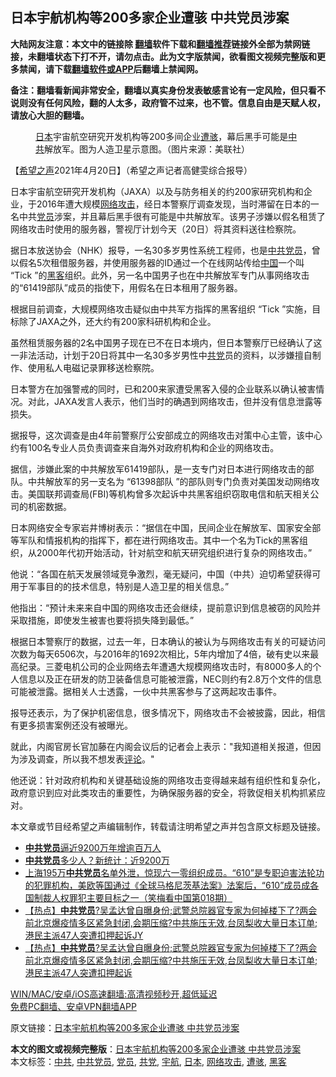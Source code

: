  <h2>日本宇航机构等200多家企业遭骇 中共党员涉案</h2> <p class="notice"><b>大陆网友注意：本文中的链接除 <a href="https://github.com/bannedbook/fanqiang" >翻墙</a>软件下载和<a href="https://github.com/killgcd/justmysocks/blob/master/README.md">翻墙推荐</a>链接外全部为禁网链接，未翻墙状态下打不开，请勿点击。此为文字版禁闻，欲看图文视频完整版和更多禁闻，请下载<a href="https://github.com/bannedbook/fanqiang">翻墙软件或APP</a>后翻墙上禁闻网。</p><p>备注：翻墙看新闻非常安全，翻墙以真实身份发表敏感言论有一定风险，但只看不说则没有任何风险，翻的人太多，政府管不过来，也不管。信息自由是天赋人权，请放心大胆的翻墙。</b></p>  <div class="entry"> <figure> <p><figcaption><a href="https://www.bannedbook.org/bnews/tag/%e6%97%a5%e6%9c%ac/" class="st_tag internal_tag" rel="tag" title="标签 日本 下的日志">日本</a>宇宙航空研究开发机构等200多间企业<a href="https://www.bannedbook.org/bnews/tag/%E9%81%AD%E9%AA%87/" class="st_tag internal_tag" rel="tag" title="标签 遭骇 下的日志">遭骇</a>，幕后黑手可能是<a href="https://www.bannedbook.org/bnews/tag/%e4%b8%ad%e5%85%b1/" class="st_tag internal_tag" rel="tag" title="标签 中共 下的日志">中共</a>解放军。图为人造卫星示意图。（图片来源：美联社）</figcaption></figure> <p>【<span class='wp_keywordlink_affiliate'><a href="https://www.soundofhope.org" title="希望之声" target="_blank">希望之声</a></span>2021年4月20日】（希望之声记者高健雯综合报导）</p> <p>日本宇宙航空研究开发机构（JAXA）以及与防务相关的约200家研究机构和企业，于2016年遭大规模<a href="https://www.bannedbook.org/bnews/tag/%E7%BD%91%E7%BB%9C%E6%94%BB%E5%87%BB/" class="st_tag internal_tag" rel="tag" title="标签 网络攻击 下的日志">网络攻击</a>，经日本警察厅调查发现，当时滞留在日本的一名中共<a href="https://www.bannedbook.org/bnews/tag/%E5%85%9A%E5%91%98/" class="st_tag internal_tag" rel="tag" title="标签 党员 下的日志">党员</a>涉案，并且幕后黑手很有可能是中共解放军。该男子涉嫌以假名租赁了网络攻击时使用的服务器，警视厅计划今天（20日）将其资料送往检察院。</p> <p>据日本放送协会（NHK）报导，一名30多岁男性系统工程师，也是<a href="https://www.bannedbook.org/bnews/tag/%E4%B8%AD%E5%85%B1%E5%85%9A%E5%91%98/" class="st_tag internal_tag" rel="tag" title="标签 中共党员 下的日志">中共党员</a>，曾以假名5次租借服务器，并使用服务器的ID通过一个在线网站传给<span class='wp_keywordlink_affiliate'><a href="https://www.bannedbook.org/" title="中国" target="_blank">中国</a></span>一个叫 “Tick ”的<a href="https://www.bannedbook.org/bnews/tag/%e9%bb%91%e5%ae%a2/" class="st_tag internal_tag" rel="tag" title="标签 黑客 下的日志">黑客</a>组织。此外，另一名中国男子也在中共解放军专门从事网络攻击的“61419部队”成员的指使下，用假名在日本租用了服务器。</p> <p>根据目前调查，大规模网络攻击疑似由中共军方指挥的黑客组织 “Tick ”实施，目标除了JAXA之外，还大约有200家科研机构和企业。</p>  <p>虽然租赁服务器的2名中国男子现在已不在日本境内，但日本警察厅已经确认了这一非法活动，计划于20日将其中一名30多岁男性中<a href="https://www.bannedbook.org/bnews/tag/%E5%85%B1%E5%85%9A/" class="st_tag internal_tag" rel="tag" title="标签 共党 下的日志">共党</a>员的资料，以涉嫌擅自制作、使用私人电磁记录罪移送检察院。</p> <p>日本警方在加强警戒的同时，已和200来家遭受黑客入侵的企业联系以确认被害情况。对此，JAXA发言人表示，他们当时的确遇到网络攻击，但并没有信息泄露等损失。</p> <p>据报导，这次调查是由4年前警察厅公安部成立的网络攻击对策中心主管，该中心约有100名专业人员负责调查来自海外对政府机构和企业的网络攻击。</p> <p>据信，涉嫌此案的中共解放军61419部队，是一支专门对日本进行网络攻击的部队。中共解放军的另一支名为 “61398部队 ”的部队则专门负责对美国发动网络攻击。美国联邦调查局(FBI)等机构曾多次起诉中共黑客组织窃取电信和航天相关公司的机密数据。</p>  <p>日本网络安全专家岩井博树表示：“据信在中国，民间企业在解放军、国家安全部等军队和情报机构的指挥下，都在进行网络攻击。其中一个名为Tick的黑客组织，从2000年代初开始活动，针对航空和航天研究组织进行复杂的网络攻击。”</p> <p>他说：“各国在航天发展领域竞争激烈，毫无疑问，中国（中共）迫切希望获得可用于军事目的的技术信息，特别是人造卫星的相关信息。”</p> <p>他指出：“预计未来来自中国的网络攻击还会继续，提前意识到信息被窃的风险并采取措施，即使发生被害也要将损失降到最低。”</p> <p>根据日本警察厅的数据，过去一年，日本确认的被认为与网络攻击有关的可疑访问次数为每天6506次，与2016年的1692次相比，5年内增加了4倍，破有史以来最高纪录。三菱电机公司的企业网络去年遭遇大规模网络攻击时，有8000多人的个人信息以及正在研发的防卫装备信息可能被泄露，NEC则约有2.8万个文件的信息可能被泄露。据相关人士透露，一伙中共黑客参与了这两起攻击事件。</p>  <p>报导还表示，为了保护机密信息，很多情况下，网络攻击不会被披露，因此，相信有更多损害案例还没有被曝光。</p> <p>就此，内阁官房长官加藤在内阁会议后的记者会上表示：&quot;我知道相关报道，但因为涉及调查，所以我不想发表<span class='wp_keywordlink_affiliate'><a href="https://www.bannedbook.org/bnews/comments/" title="新闻评论" target="_blank">评论</a></span>。&quot;</p> <p>他还说：针对政府机构和关键基础设施的网络攻击变得越来越有组织性和复杂化，政府意识到应对此类攻击的重要性，为确保服务器的安全，将敦促相关机构抓紧应对。</p> <p>本文章或节目经希望之声编辑制作，转载请注明希望之声并包含原文标题及链接。 </p>  <ul class='op-related-articles' title='相关阅读'> <li><a href='https://www.bannedbook.org/bnews/baitai/20210323/1511126.html' target='_blank'><b>中共党员</b>逼近9200万年增逾百万人</a></li> <li><a href='https://www.bannedbook.org/bnews/headline/20210323/1510949.html' target='_blank'><b>中共党员</b>多少人？新统计：近9200万</a></li> <li><a href='https://www.bannedbook.org/bnews/bannedvideo/20210303/1497297.html' target='_blank'>上海195万<b>中共党员</b>名单外泄，惊现六一零组织成员。“610”是专职迫害法轮功的犯罪机构，美欧等国通过《全球马格尼茨基法案》法案后，“610”成员成各国制裁人权罪犯主要目标之一（笑梅看中国第018期）</a></li> <li><a href='https://www.bannedbook.org/bnews/bannedvideo/20210301/1496131.html' target='_blank'>【热点】<b>中共党员</b>?吴孟达曾自曝身份;武警总院器官专家为何掉楼下了?两会前北京爆疫情多区紧急封闭,会期压缩?中共施压无效,台凤梨收大量日本订单;港民主派47人突遭扣押起诉JY</a></li> <li><a href='https://www.bannedbook.org/bnews/bannedvideo/20210301/1496006.html' target='_blank'>【热点】<b>中共党员</b>?吴孟达曾自曝身份;武警总院器官专家为何掉楼下了?两会前北京爆疫情多区紧急封闭,会期压缩?中共施压无效,台凤梨收大量日本订单;港民主派47人突遭扣押起诉</a></li> </ul> <p class="texttj"> <a href="https://github.com/bannedbook/fanqiang/wiki/V2ray%E6%9C%BA%E5%9C%BA" target="_blank">WIN/MAC/安卓/iOS高速翻墙:高清视频秒开,超低延迟</a><br/> <a href="https://github.com/bannedbook/fanqiang/wiki/%E7%A6%81%E9%97%BB%E7%BD%91%E5%AE%89%E5%8D%93%E7%BF%BB%E5%A2%99%E6%96%B0%E9%97%BBAPP" target="_blank">免费PC翻墙、安卓VPN翻墙APP</a></p><p>原文链接：<a class="src_link"  href="https://www.soundofhope.org/post/496823" target="_blank">日本宇航机构等200多家企业遭骇 中共党员涉案</a></p><a name='sharetosocial'></a>       <div><b>本文的图文或视频完整版</b>：<a href='https://www.bannedbook.org/bnews/comments/20210420/1530019.html'>日本宇航机构等200多家企业遭骇 中共党员涉案</a></div>  </div><!--END ENTRY--> <div class="postfooter"> <div>本文标签：<a href="https://www.bannedbook.org/bnews/tag/%e4%b8%ad%e5%85%b1/" rel="tag">中共</a>, <a href="https://www.bannedbook.org/bnews/tag/%E4%B8%AD%E5%85%B1%E5%85%9A%E5%91%98/" rel="tag">中共党员</a>, <a href="https://www.bannedbook.org/bnews/tag/%E5%85%9A%E5%91%98/" rel="tag">党员</a>, <a href="https://www.bannedbook.org/bnews/tag/%E5%85%B1%E5%85%9A/" rel="tag">共党</a>, <a href="https://www.bannedbook.org/bnews/tag/%E5%AE%87%E8%88%AA/" rel="tag">宇航</a>, <a href="https://www.bannedbook.org/bnews/tag/%e6%97%a5%e6%9c%ac/" rel="tag">日本</a>, <a href="https://www.bannedbook.org/bnews/tag/%E7%BD%91%E7%BB%9C%E6%94%BB%E5%87%BB/" rel="tag">网络攻击</a>, <a href="https://www.bannedbook.org/bnews/tag/%E9%81%AD%E9%AA%87/" rel="tag">遭骇</a>, <a href="https://www.bannedbook.org/bnews/tag/%e9%bb%91%e5%ae%a2/" rel="tag">黑客</a></div>  </div><!--END POSTFOOTER--> 